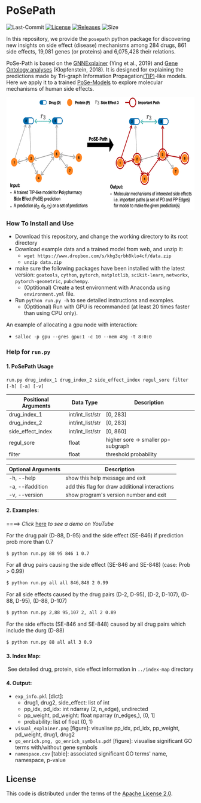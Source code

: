 # PoSePath
![Last-Commit](https://img.shields.io/github/last-commit/nyxflower/pose-path?style=plastic)
[![License](https://img.shields.io/github/license/nyxflower/pose-path?style=plastic)](https://github.com/NYXFLOWER/PoSe-Path/blob/master/LICENSE)
[![Releases](https://img.shields.io/github/v/release/nyxflower/pose-path?include_prereleases&style=plastic)](https://github.com/NYXFLOWER/PoSe-Path/releases)
![Size](https://img.shields.io/github/repo-size/nyxflower/pose-path?color=green&style=plastic)

In this repository, we provide the `posepath` python package for discovering new insights on side effect (disease) mechanisms among 284 drugs, 861 side effects, 19,081 genes (or proteins) and 6,075,428 their relations.

PoSe-Path is based on the [GNNExplainer](http://papers.nips.cc/paper/9123-gnnexplainer-generating-explanations-for-graph-neural-networks) (Ying et al., 2019) and [Gene Ontology analyses](https://www.nature.com/articles/s41598-018-28948-z) (Klopfenstein, 2018). It is designed for explaining the predictions made by **T**ri-graph **I**nformation **P**ropagation[(TIP)](https://github.com/NYXFLOWER/TIP)-like models. Here we apply it to a trained [PoSe-Models](https://github.com/NYXFLOWER/PoSe-Model) to explore molecular mechanisms of human side effects.

<div align=center>
<img height="300" src="fig/task.png" alt=""hhh/>
</div>


### How To Install and Use

- Download this repository, and change the working directory to its root directory
- Download example data and a trained model from web, and unzip it:
    - `wget https://www.dropbox.com/s/khg3qrbh8klo4cf/data.zip `
    - `unzip data.zip`
- make sure the following packages have been installed with the latest version: `goatools`, `cython`, `pytorch`, `matplotlib`, `scikit-learn`, `networkx`, `pytorch-geometric`,  `pubchempy`.
    - (Optitional) Create a test environment with Anaconda using `environment.yml` file.
- Run `python run.py -h` to see detailed instructions and examples. 
    - (Optitional) Run with GPU is recommanded (at least 20 times faster than using CPU only). 

An example of allocating a gpu node with interaction: 
- `salloc -p gpu --gres gpu:1 -c 10 --mem 40g -t 8:0:0`

### Help for `run.py`

#### 1.  PoSePath Usage

`run.py drug_index_1 drug_index_2 side_effect_index regul_sore filter [-h] [-a] [-v]`

| Positional Arguments | Data Type        | Description                        |
| -------------------- | ---------------- | ---------------------------------- |
| drug_index_1         | int/int_list/str | [0, 283]                           |
| drug_index_2         | int/int_list/str | [0, 283]                           |
| side_effect_index    | int/int_list/str | [0, 860]                           |
| regul_sore           | float            | higher sore -> smaller pp-subgraph |
| filter               | float            | threshold probability              |

| Optional Arguments | Description                                    |
| ------------------ | ---------------------------------------------- |
| -h, --help         | show this help message and exit                |
| -a, --ifaddition   | add this flag for draw additional interactions |
| -v, --version      | show program's version number and exit         |

#### 2. Examples: 
====> *Click* [here](https://www.youtube.com/watch?v=faaShlrh2yc&t=84s) *to see a demo on YouTube*

For the drug pair (D-88, D-95) and the side effect (SE-846) if prediction prob more than 0.7
```bash
$ python run.py 88 95 846 1 0.7
```
For all drug pairs causing the side effect (SE-846 and SE-848) (case: Prob > 0.99)
```bash
$ python run.py all all 846,848 2 0.99
```
For all side effects caused by the drug pairs (D-2, D-95), (D-2, D-107), (D-88, D-95), (D-88, D-107)
```bash
$ python run.py 2,88 95,107 2, all 2 0.89
```
For the side effects (SE-846 and SE-848) caused by all drug pairs which include the durg (D-88)
```bash
$ python run.py 88 all all 3 0.9
```

#### 3. Index Map:
​    See detailed drug, protein, side effect information in `../index-map` directory

#### 4. Output:
- `exp_info.pkl` [dict]: 
    - drug1, drug2, side_effect: list of int
    -  pp_idx, pd_idx: int ndarray (2, n_edge), undirected
    - pp_weight, pd_weight: float nparray (n_edges,), (0, 1]
    - probability: list of float (0, 1)
- `visual_explainer.png` [figure]: visualise pp_idx, pd_idx, pp_weight, pd_weight, drug1, drug2
- `go_enrich.png, go_enrich_symbols.pdf` [figure]: visualise significant GO terms with/without gene symbols
- `namespace.csv` [table]: associated significant GO terms' name, namespace, p-value


## License

This code is distributed under the terms of the [Apache License 2.0](https://github.com/blaisewang/img2latex-mathpix/blob/master/LICENSE).
